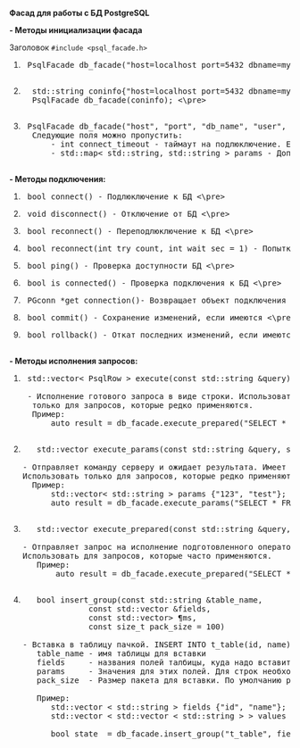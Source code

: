 **Фасад для работы с БД PostgreSQL**

**- Методы инициализации фасада**
 
   Заголовок `#include <psql_facade.h>`
   1) <pre> PsqlFacade db_facade("host=localhost port=5432 dbname=mydb user=user password=***** connect_timeout=10"); <\pre>
   
   2) <pre>  std::string coninfo{"host=localhost port=5432 dbname=mydb user=user password=***** connect_timeout=10"}; 
        PsqlFacade db_facade(coninfo); <\pre>

   3) <pre> PsqlFacade db_facade("host", "port", "db_name", "user", "password", connect_timeout, params);
        Следующие поля можно пропустить:
            - int connect_timeout - таймаут на подлюключение. Если не установить, то по умолчанию равен 10 секунд 
            - std::map< std::string, std::string > params - Доплнительные поля для подключения, если есть необходимость [ключ=значение]. По умолчанию пустой <\pre> 

**- Методы подключения:**
   1) <pre> bool connect() - Подлюключение к БД <\pre>
   2) <pre> void disconnect() - Отключение от БД <\pre>
   3) <pre> bool reconnect() - Переподлюключение к БД <\pre>
   4) <pre> bool reconnect(int try_count, int wait_sec = 1) - Попытка переподключения к БД указанное количество раз с указанным ожиданием секунд<\pre>
   5) <pre> bool ping() - Проверка доступности БД <\pre>
   6) <pre> bool is_connected() - Проверка подключения к БД <\pre>
   7) <pre> PGconn *get_connection()- Возвращает объект подключения <\pre>
   8) <pre> bool commit() - Сохранение изменений, если имеются <\pre>
   9) <pre> bool rollback() - Откат последних изменений, если имеются<\pre>

**- Методы исполнения запросов:**
   1) <pre> std::vector< PsqlRow > execute(const std::string &query)

       - Исполнение готового запроса в виде строки. Использовать
        только для запросов, которые редко применяются. 
        Пример:
            auto result = db_facade.execute_prepared("SELECT * FROM t_table WHERE id = 111"); <\pre>

   2) <pre>   std::vector<PsqlRow> execute_params(const std::string &query, std::vector<std::string> &values)

      - Отправляет команду серверу и ожидает результата. Имеет возможность передать параметры отдельно от текста SQL-команды. 
      Использовать только для запросов, которые редко применяются.
        Пример:
            std::vector< std::string > params {"123", "test"};
            auto result = db_facade.execute_params("SELECT * FROM t_table WHERE id = $1 and name = $2", params); <\pre>    

   3) <pre>   std::vector<PsqlRow> execute_prepared(const std::string &query, Params... params)

      - Отправляет запрос на исполнение подготовленного оператора с данными параметрами и ожидает результата. 
      Использовать для запросов, которые часто применяются.
         Пример:
             auto result = db_facade.execute_prepared("SELECT * FROM t_table WHERE id = $1 and name = $2", 123, "test"); <\pre>      
   
   4) <pre>   bool insert_group(const std::string &table_name,
                    const std::vector<std::string> &fields,
                    const std::vector<std::vector<std::string>> &params,
                    const size_t pack_size = 100) 
                    
      - Вставка в таблицу пачкой. INSERT INTO t_table(id, name) VALUES (1, "test1"),(2, "test2"), (3, "test3") и т.д. 
         table_name - имя таблицы для вставки
         fields     - названия полей талбицы, куда надо вставить
         params     - Значения для этих полей. Для строк необходимо использовать одинарные кавычки
         pack_size  - Размер пакета для вставки. По умолчанию равен 100
         
         Пример:
            std::vector < std::string > fields {"id", "name"};
            std::vector < std::vector < std::string > > values {{"1", "'test1'"}, {"2", "'test2'"}, {"3", "'test3'"}};     
           
            bool state  = db_facade.insert_group("t_table", fields, values, 10); <\pre>                      
